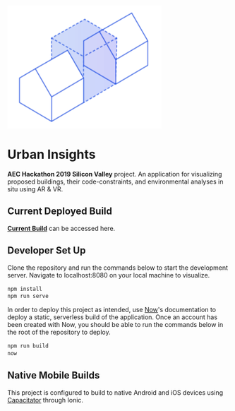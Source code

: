 ![Logo](/src/assets/logo.png)

# Urban Insights

**AEC Hackathon 2019 Silicon Valley** project.
An application for visualizing proposed buildings, their code-constraints, and environmental analyses in situ using AR & VR.

## Current Deployed Build

[**Current Build**](https://urban-insights-5hg7wpza2.now.sh/) can be accessed here.

## Developer Set Up

Clone the repository and run the commands below to start the development server. Navigate to localhost:8080 on your local machine to visualize.

``` cmd
npm install
npm run serve
```

In order to deploy this project as intended, use [Now](https://zeit.co/dashboard)'s documentation to deploy a static, serverless build of the application. Once an account has been created with Now, you should be able to run the commands below in the root of the repository to deploy.

``` cmd
npm run build
now
```

## Native Mobile Builds

This project is configured to build to native Android and iOS devices using [Capacitator](https://capacitor.ionicframework.com/docs/getting-started/with-ionic) through Ionic.